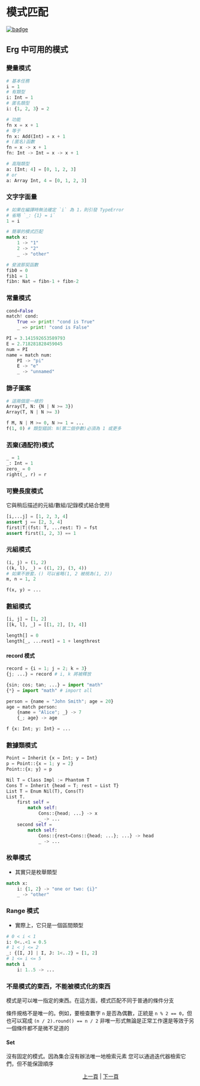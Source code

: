 # 模式匹配

[![badge](https://img.shields.io/endpoint.svg?url=https%3A%2F%2Fgezf7g7pd5.execute-api.ap-northeast-1.amazonaws.com%2Fdefault%2Fsource_up_to_date%3Fowner%3Derg-lang%26repos%3Derg%26ref%3Dmain%26path%3Ddoc/EN/syntax/26_pattern_matching.md%26commit_hash%3D06f8edc9e2c0cee34f6396fd7c64ec834ffb5352)](https://gezf7g7pd5.execute-api.ap-northeast-1.amazonaws.com/default/source_up_to_date?owner=erg-lang&repos=erg&ref=main&path=doc/EN/syntax/26_pattern_matching.md&commit_hash=06f8edc9e2c0cee34f6396fd7c64ec834ffb5352)

## Erg 中可用的模式

### 變量模式

```python
# 基本任務
i = 1
# 有類型
i: Int = 1
# 匿名類型
i: {1, 2, 3} = 2

# 功能
fn x = x + 1
# 等于
fn x: Add(Int) = x + 1
# (匿名)函數
fn = x -> x + 1
fn: Int -> Int = x -> x + 1

# 高階類型
a: [Int; 4] = [0, 1, 2, 3]
# or
a: Array Int, 4 = [0, 1, 2, 3]
```

### 文字字面量

```python
# 如果在編譯時無法確定 `i` 為 1，則引發 TypeError
# 省略 `_: {1} = i`
1 = i

# 簡單的模式匹配
match x:
    1 -> "1"
    2 -> "2"
    _ -> "other"

# 斐波那契函數
fib0 = 0
fib1 = 1
fibn: Nat = fibn-1 + fibn-2
```

### 常量模式

```python
cond=False
match! cond:
    True => print! "cond is True"
    _ => print! "cond is False"

PI = 3.141592653589793
E = 2.718281828459045
num = PI
name = match num:
    PI -> "pi"
    E -> "e"
    _ -> "unnamed"
```

### 篩子圖案

```python
# 這兩個是一樣的
Array(T, N: {N | N >= 3})
Array(T, N | N >= 3)

f M, N | M >= 0, N >= 1 = ...
f(1, 0) # 類型錯誤: N(第二個參數)必須為 1 或更多
```

### 丟棄(通配符)模式

```python
_ = 1
_: Int = 1
zero_ = 0
right(_, r) = r
```

### 可變長度模式

它與稍后描述的元組/數組/記錄模式結合使用

```python
[i,...j] = [1, 2, 3, 4]
assert j == [2, 3, 4]
first|T|(fst: T, ...rest: T) = fst
assert first(1, 2, 3) == 1
```

### 元組模式

```python
(i, j) = (1, 2)
((k, l), _) = ((1, 2), (3, 4))
# 如果不嵌套，() 可以省略(1, 2 被視為(1, 2))
m, n = 1, 2

f(x, y) = ...
```

### 數組模式

```python
[i, j] = [1, 2]
[[k, l], _] = [[1, 2], [3, 4]]

length[] = 0
length[_, ...rest] = 1 + lengthrest
```

#### record 模式

```python
record = {i = 1; j = 2; k = 3}
{j; ...} = record # i, k 將被釋放

{sin; cos; tan; ...} = import "math"
{*} = import "math" # import all

person = {name = "John Smith"; age = 20}
age = match person:
    {name = "Alice"; _} -> 7
    {_; age} -> age

f {x: Int; y: Int} = ...
```

### 數據類模式

```python
Point = Inherit {x = Int; y = Int}
p = Point::{x = 1; y = 2}
Point::{x; y} = p

Nil T = Class Impl := Phantom T
Cons T = Inherit {head = T; rest = List T}
List T = Enum Nil(T), Cons(T)
List T.
    first self =
        match self:
            Cons::{head; ...} -> x
            _ -> ...
    second self =
        match self:
            Cons::{rest=Cons::{head; ...}; ...} -> head
            _ -> ...
```

### 枚舉模式

* 其實只是枚舉類型

```python
match x:
    i: {1, 2} -> "one or two: {i}"
    _ -> "other"
```

### Range 模式

* 實際上，它只是一個區間類型

```python
# 0 < i < 1
i: 0<..<1 = 0.5
# 1 < j <= 2
_: {[I, J] | I, J: 1<..2} = [1, 2]
# 1 <= i <= 5
match i
    i: 1..5 -> ...
```

### 不是模式的東西，不能被模式化的東西

模式是可以唯一指定的東西。在這方面，模式匹配不同于普通的條件分支

條件規格不是唯一的。例如，要檢查數字 `n` 是否為偶數，正統是 `n % 2 == 0`，但也可以寫成 `(n / 2).round() == n / 2`
非唯一形式無論是正常工作還是等效于另一個條件都不是微不足道的

#### Set

沒有固定的模式。因為集合沒有辦法唯一地檢索元素
您可以通過迭代器檢索它們，但不能保證順序

<p align='center'>
    <a href='./25_object_system.md'>上一頁</a> | <a href='./27_comprehension.md'>下一頁</a>
</p>